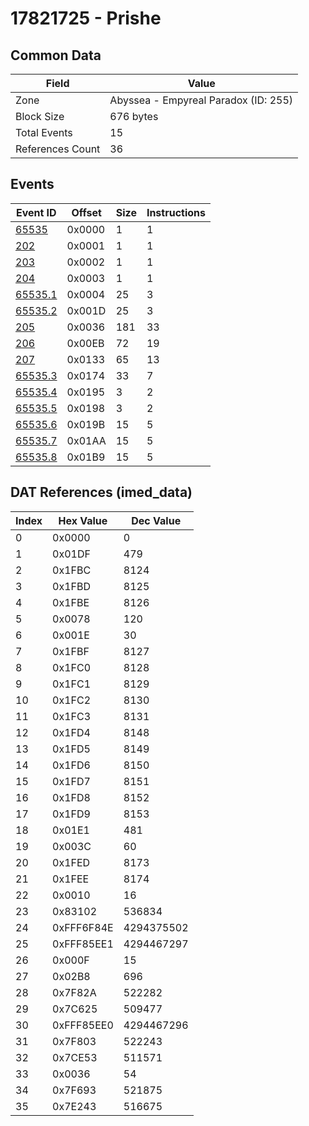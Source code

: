 # 17821725 - Prishe

## Common Data

| Field            | Value                                |
|------------------|--------------------------------------|
| Zone             | Abyssea - Empyreal Paradox (ID: 255) |
| Block Size       | 676 bytes                            |
| Total Events     | 15                                   |
| References Count | 36                                   |

## Events

| Event ID                | Offset   |   Size |   Instructions |
|-------------------------|----------|--------|----------------|
| [65535](./65535.md)     | 0x0000   |      1 |              1 |
| [202](./202.md)         | 0x0001   |      1 |              1 |
| [203](./203.md)         | 0x0002   |      1 |              1 |
| [204](./204.md)         | 0x0003   |      1 |              1 |
| [65535.1](./65535.1.md) | 0x0004   |     25 |              3 |
| [65535.2](./65535.2.md) | 0x001D   |     25 |              3 |
| [205](./205.md)         | 0x0036   |    181 |             33 |
| [206](./206.md)         | 0x00EB   |     72 |             19 |
| [207](./207.md)         | 0x0133   |     65 |             13 |
| [65535.3](./65535.3.md) | 0x0174   |     33 |              7 |
| [65535.4](./65535.4.md) | 0x0195   |      3 |              2 |
| [65535.5](./65535.5.md) | 0x0198   |      3 |              2 |
| [65535.6](./65535.6.md) | 0x019B   |     15 |              5 |
| [65535.7](./65535.7.md) | 0x01AA   |     15 |              5 |
| [65535.8](./65535.8.md) | 0x01B9   |     15 |              5 |

## DAT References (imed_data)

|   Index | Hex Value   |   Dec Value |
|---------|-------------|-------------|
|       0 | 0x0000      |           0 |
|       1 | 0x01DF      |         479 |
|       2 | 0x1FBC      |        8124 |
|       3 | 0x1FBD      |        8125 |
|       4 | 0x1FBE      |        8126 |
|       5 | 0x0078      |         120 |
|       6 | 0x001E      |          30 |
|       7 | 0x1FBF      |        8127 |
|       8 | 0x1FC0      |        8128 |
|       9 | 0x1FC1      |        8129 |
|      10 | 0x1FC2      |        8130 |
|      11 | 0x1FC3      |        8131 |
|      12 | 0x1FD4      |        8148 |
|      13 | 0x1FD5      |        8149 |
|      14 | 0x1FD6      |        8150 |
|      15 | 0x1FD7      |        8151 |
|      16 | 0x1FD8      |        8152 |
|      17 | 0x1FD9      |        8153 |
|      18 | 0x01E1      |         481 |
|      19 | 0x003C      |          60 |
|      20 | 0x1FED      |        8173 |
|      21 | 0x1FEE      |        8174 |
|      22 | 0x0010      |          16 |
|      23 | 0x83102     |      536834 |
|      24 | 0xFFF6F84E  |  4294375502 |
|      25 | 0xFFF85EE1  |  4294467297 |
|      26 | 0x000F      |          15 |
|      27 | 0x02B8      |         696 |
|      28 | 0x7F82A     |      522282 |
|      29 | 0x7C625     |      509477 |
|      30 | 0xFFF85EE0  |  4294467296 |
|      31 | 0x7F803     |      522243 |
|      32 | 0x7CE53     |      511571 |
|      33 | 0x0036      |          54 |
|      34 | 0x7F693     |      521875 |
|      35 | 0x7E243     |      516675 |
